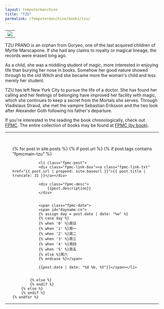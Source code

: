 ```yaml
---
layout: femputermanchine
title: "TZU"
permalink: /femputermanchine/books/tzu/
---
```


<html>
<head>
<meta charset="utf-8">

</head>

<body>

<div id="fpmc-intro">
<table class="inline-imgtbl-l">
<tr>
<td><img class="inline-img" src="{{ site.url }}/assets/tb/tzu-fine.jpg"></td>
</tr>
</table>
<p>TZU PRANO is an orphan from Goryeo, one of the last acquired children of Myrtle Marscapone. If she had any claims to royalty or magical lineage, the records were erased long ago.</p>
<p>As a child, she was a middling student of magic, more interested in enjoying life than burying her nose in books. Somehow her good nature showed through to the old Witch and she became more the woman's child and less merely her student.</p>
<p>TZU has left New York City to pursue the life of a doctor. She has found her calling and her feelings of belonging have improved her facility with magic, which she continues to keep a secret from the Mortals she serves. Through Vladislaus Straud, she met the vampire Sebastian Eriksson and the two look after Alexander Goth following his father's departure.</p>
<p>If you're interested in the reading the book chronologically, check out <a href="{{ '/femputermanchine/' | prepend: site.url }}">FPMC</a>. The entire collection of books may be found at <a href="{{ '/femputermanchine/books/' | prepend: site.url }}">FPMC (by book)</a>.</p>
</div>

<hr>
<br/>

<ul>
	{% for post in site.posts %}
        {% if post.url %}
			{% if post.tags contains "fpmcmain-tzu" %}

		        <li class="fpmc-post">
				<div class="fpmc-link-box"><a class="fpmc-link-txt" href="{{ post.url | prepend: site.baseurl }}">{{ post.title | truncate: 31 }}</a></div>

				<div class="fpmc-desc">
					{{post.description}}
				</div>

		
				<span class="fpmc-date">
				<span id="dayname-cn">
				{% assign day = post.date | date: "%w" %}
				{% case day %}
				{% when '0' %}周日
				{% when '1' %}周一
				{% when '2' %}周二
				{% when '3' %}周三
				{% when '4' %}周四
				{% when '5' %}周五
				{% else %}周六
				{% endcase %}</span>

				{{post.date | date: "%d %b, %Y"}}</span></li>


			{% else %}	
			{% endif %}
		{% else %}
        {% endif %}
    {% endfor %}
</ul>

<hr>


</body>
</html>





